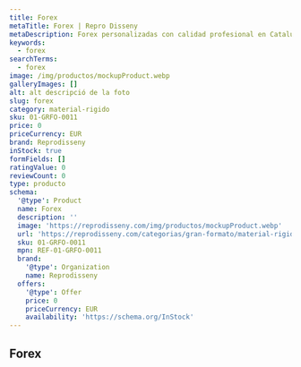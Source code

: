 ```yaml
---
title: Forex
metaTitle: Forex | Repro Disseny
metaDescription: Forex personalizadas con calidad profesional en Cataluña.
keywords:
  - forex
searchTerms:
  - forex
image: /img/productos/mockupProduct.webp
galleryImages: []
alt: alt descripció de la foto
slug: forex
category: material-rigido
sku: 01-GRFO-0011
price: 0
priceCurrency: EUR
brand: Reprodisseny
inStock: true
formFields: []
ratingValue: 0
reviewCount: 0
type: producto
schema:
  '@type': Product
  name: Forex
  description: ''
  image: 'https://reprodisseny.com/img/productos/mockupProduct.webp'
  url: 'https://reprodisseny.com/categorias/gran-formato/material-rigido/forex'
  sku: 01-GRFO-0011
  mpn: REF-01-GRFO-0011
  brand:
    '@type': Organization
    name: Reprodisseny
  offers:
    '@type': Offer
    price: 0
    priceCurrency: EUR
    availability: 'https://schema.org/InStock'
---
```


## Forex
